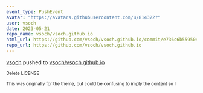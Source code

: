 ```yaml
---
event_type: PushEvent
avatar: "https://avatars.githubusercontent.com/u/814322?"
user: vsoch
date: 2023-05-21
repo_name: vsoch/vsoch.github.io
html_url: https://github.com/vsoch/vsoch.github.io/commit/e736c6b559504be5e99323cc62292eaaca180147
repo_url: https://github.com/vsoch/vsoch.github.io
---
```


<a href='https://github.com/vsoch' target='_blank'>vsoch</a> pushed to <a href='https://github.com/vsoch/vsoch.github.io' target='_blank'>vsoch/vsoch.github.io</a>

<small>Delete LICENSE

This was originally for the theme, but could be confusing to imply the content so I